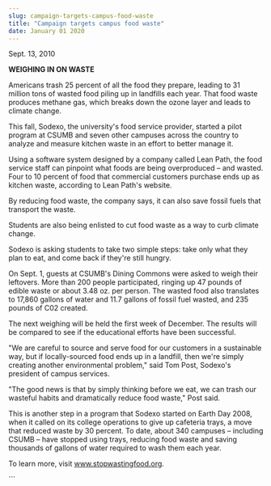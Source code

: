 ```yaml
---
slug: campaign-targets-campus-food-waste
title: "Campaign targets campus food waste"
date: January 01 2020
---
```


 
<p>Sept. 13, 2010</p>
<p><strong>WEIGHING IN ON WASTE</strong></p>
<p>
  Americans trash 25 percent of all the food they prepare, leading to 31 million
  tons of wasted food piling up in landfills each year. That food waste produces
  methane gas, which breaks down the ozone layer and leads to climate change.
</p>
<p>
  This fall, Sodexo, the university's food service provider, started a pilot
  program at CSUMB and seven other campuses across the country to analyze and
  measure kitchen waste in an effort to better manage it.
</p>
<p>
  Using a software system designed by a company called Lean Path, the food
  service staff can pinpoint what foods are being overproduced – and wasted.
  Four to 10 percent of food that commercial customers purchase ends up as
  kitchen waste, according to Lean Path's website.
</p>
<p>
  By reducing food waste, the company says, it can also save fossil fuels that
  transport the waste.
</p>
<p>
  Students are also being enlisted to cut food waste as a way to curb climate
  change.
</p>
<p>
  Sodexo is asking students to take two simple steps: take only what they plan
  to eat, and come back if they're still hungry.
</p>
<p>
  On Sept. 1, guests at CSUMB's Dining Commons were asked to weigh their
  leftovers. More than 200 people participated, ringing up 47 pounds of edible
  waste or about 3.48 oz. per person. The wasted food also translates to 17,860
  gallons of water and 11.7 gallons of fossil fuel wasted, and 235 pounds of C02
  created.
</p>
<p>
  The next weighing will be held the first week of December. The results will be
  compared to see if the educational efforts have been successful.
</p>
<p>
  "We are careful to source and serve food for our customers in a sustainable
  way, but if locally-sourced food ends up in a landfill, then we're simply
  creating another environmental problem," said Tom Post, Sodexo's president of
  campus services.
</p>
<p>
  "The good news is that by simply thinking before we eat, we can trash our
  wasteful habits and dramatically reduce food waste," Post said.
</p>
<p>
  This is another step in a program that Sodexo started on Earth Day 2008, when
  it called on its college operations to give up cafeteria trays, a move that
  reduced waste by 30 percent. To date, about 340 campuses – including CSUMB –
  have stopped using trays, reducing food waste and saving thousands of gallons
  of water required to wash them each year.
</p>
<p>
  To learn more, visit
  <a href="https://www.stopwastingfood.org" title="www.stopwastingfood.org"
    >www.stopwastingfood.org</a
  >.
</p>
```
